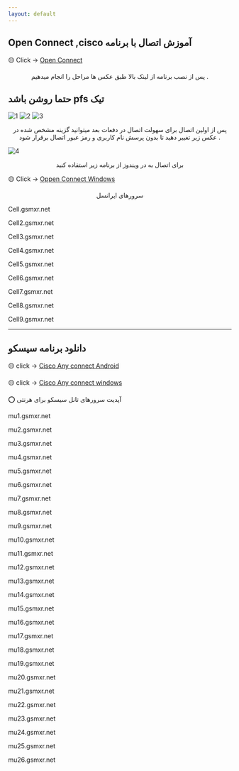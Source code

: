 ```yaml
---
layout: default
---
```


## Open Connect ,cisco  آموزش اتصال با برنامه    

🟡 Click  -> [Open Connect](https://drive.google.com/file/d/1E06Dta-FlbilDWG33J2ABZLbxGv6zInD/view?usp=sharing)

<center> 
        <p>
پس از نصب برنامه از لینک بالا طبق عکس ها مراحل را انجام میدهیم .
  </p>
</center>


                
## حتما روشن باشد pfs تیک
   

![1](https://github.com/mostafacpr/FixGsm/assets/120664716/4a196d43-90bb-4c53-9eca-c4bb9b62e125)
![2](https://github.com/mostafacpr/FixGsm/assets/120664716/b9c877e1-509c-4850-8ff9-305411987912)
![3](https://github.com/mostafacpr/FixGsm/assets/120664716/05d08085-5a59-4b56-96f6-3ba0e0bd7298)

<center> 
        <p>



پس از اولین اتصال برای سهولت اتصال در دفعات بعد میتوانید گزینه مشخص شده در عکس زیر تغییر دهید تا بدون پرسش نام کاربری و رمز عبور اتصال برقرار شود .

</p>
</center>


![4](https://github.com/mostafacpr/FixGsm/assets/120664716/ed488c58-ab4a-489f-9c79-ee3c076e622c)

<center> 
        <p>
برای اتصال به  در ویندوز از برنامه زیر استفاده کنید 
</p>
</center>


🟡 Click -> [Oppen Connect Windows](https://drive.google.com/file/d/1HghJjEP7bJGnNu92fjfkfc3M02bnaCg_/view?usp=sharing)

<center> 
        <p>
سرورهای ایرانسل 
</p>
</center>



Cell.gsmxr.net

Cell2.gsmxr.net

Cell3.gsmxr.net

Cell4.gsmxr.net

Cell5.gsmxr.net

Cell6.gsmxr.net

Cell7.gsmxr.net

Cell8.gsmxr.net

Cell9.gsmxr.net
 
 ---

 ## دانلود برنامه سیسکو 
 
🟡 click -> [Cisco Any connect Android](https://drive.google.com/file/d/1LpF29P_zRjvIS6Uwt8x-7sWY81DoA4nP/view?usp=sharing)

🟡 click -> [Cisco Any connect windows](https://drive.google.com/file/d/1LZ4kw_kxD4IqYFGFNtt4fMGI3ShYG9FB/view?usp=sharing)

 
⭕️ آپديت سرورهای تانل سیسکو برای هرنتی

mu1.gsmxr.net

mu2.gsmxr.net

mu3.gsmxr.net

mu4.gsmxr.net

mu5.gsmxr.net

mu6.gsmxr.net

mu7.gsmxr.net

mu8.gsmxr.net

mu9.gsmxr.net

mu10.gsmxr.net

mu11.gsmxr.net

mu12.gsmxr.net

mu13.gsmxr.net

mu14.gsmxr.net

mu15.gsmxr.net

mu16.gsmxr.net

mu17.gsmxr.net

mu18.gsmxr.net

mu19.gsmxr.net

mu20.gsmxr.net

mu21.gsmxr.net

mu22.gsmxr.net

mu23.gsmxr.net

mu24.gsmxr.net

mu25.gsmxr.net

mu26.gsmxr.net

